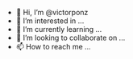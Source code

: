 - 👋 Hi, I’m @victorponz
- 👀 I’m interested in ...
- 🌱 I’m currently learning ...
- 💞️ I’m looking to collaborate on ...
- 📫 How to reach me ...

<!---
victorponz/victorponz is a ✨ special ✨ repository because its `README.md` (this file) appears on your GitHub profile.
You can click the Preview link to take a look at your changes.
--->
